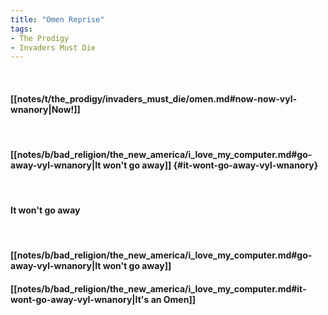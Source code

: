 ```yaml
---
title: "Omen Reprise"
tags:
- The Prodigy
- Invaders Must Die
---
```

&nbsp;
#### [[notes/t/the_prodigy/invaders_must_die/omen.md#now-now-vyl-wnanory|Now!]]
&nbsp;
#### [[notes/b/bad_religion/the_new_america/i_love_my_computer.md#go-away-vyl-wnanory|It won't go away]] {#it-wont-go-away-vyl-wnanory}
&nbsp;
#### It won't go away
&nbsp;
#### [[notes/b/bad_religion/the_new_america/i_love_my_computer.md#go-away-vyl-wnanory|It won't go away]]
#### [[notes/b/bad_religion/the_new_america/i_love_my_computer.md#it-wont-go-away-vyl-wnanory|It's an Omen]]
